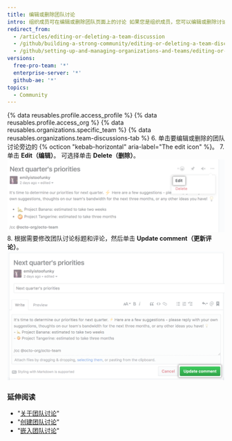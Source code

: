 ```yaml
---
title: 编辑或删除团队讨论
intro: 组织成员可在编辑或删除团队页面上的讨论 如果您是组织成员，您可以编辑或删除讨论。
redirect_from:
  - /articles/editing-or-deleting-a-team-discussion
  - /github/building-a-strong-community/editing-or-deleting-a-team-discussion
  - /github/setting-up-and-managing-organizations-and-teams/editing-or-deleting-a-team-discussion
versions:
  free-pro-team: '*'
  enterprise-server: '*'
  github-ae: '*'
topics:
  - Community
---
```


{% data reusables.profile.access_profile %}
{% data reusables.profile.access_org %}
{% data reusables.organizations.specific_team %}
{% data reusables.organizations.team-discussions-tab %}
6. 单击要编辑或删除的团队讨论旁边的 {% octicon "kebab-horizontal" aria-label="The edit icon" %}。
7. 单击 **Edit（编辑）**。 可选择单击 **Delete（删除）**。 ![编辑团队讨论按钮](/assets/images/help/projects/edit-team-discussions-button.png)
8. 根据需要修改团队讨论标题和评论，然后单击 **Update comment（更新评论）**。 ![更新评论按钮](/assets/images/help/projects/update-comment-button.png)

### 延伸阅读

  - "[关于团队讨论](/organizations/collaborating-with-your-team/about-team-discussions)"
  - "[创建团队讨论](/organizations/collaborating-with-your-team/creating-a-team-discussion)"
  - "[嵌入团队讨论](/organizations/collaborating-with-your-team/pinning-a-team-discussion)"
